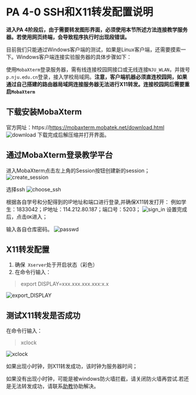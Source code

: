 # PA 4-0 SSH和X11转发配置说明

**进入PA 4阶段后，由于需要转发图形界面，必须使用本节所述方法连接教学服务器。若使用网页终端，会导致程序执行时出现段错误。**

目前我们只能通过Windows客户端的测试，如果是Linux客户端，还需要摸索一下。Windows客户端连接实验服务器的具体步骤如下：

使用`MobaXterm`登录服务器，需有线连接校园网接口或无线连接`NJU_WLAN`，并拨号`p.nju.edu.cn`登录，接入学校局域网。**注意，客户端机器必须直连校园网，如果通过自己搭建的路由器局域网连接服务器无法进行X11转发。连接校园网后需要重启`MobaXterm`**

## 下载安装MobaXterm

官方网址：https://https://mobaxterm.mobatek.net/download.html
![download](http://114.212.10.201/images/MobaXterm/download.png)
下载完成后解压缩并打开界面。

## 通过MobaXterm登录教学平台

进入MobaXterm点击左上角的Session按钮创建新的session；
![create_session](http://114.212.10.201/images/MobaXterm/create_session.png)

选择ssh
![choose_ssh](http://114.212.10.201/images/MobaXterm/choose_ssh.png)

根据各自学号和分配得到的IP地址和端口进行登录,并确保X11转发打开：
例如学生：1833042；IP地址：114.212.80.187；端口号：5203；
![sign_in](http://114.212.10.201/images/MobaXterm/sign_in.png)
设置完成后，点击` OK `进入；

输入各自仓库密码。
![passwd](http://114.212.10.201/images/MobaXterm/passwd.png)

## X11转发配置

1. 确保` Xserver`处于开启状态（彩色）
2. 在命令行输入：
> export DISPLAY=xxx.xxx.xxx.xxx:x.x

![export_DISPLAY](http://114.212.10.201/images/MobaXterm/export_DISPLAY.png)

## 测试X11转发是否成功

在命令行输入：
> xclock

![xclock](http://114.212.10.201/images/MobaXterm/xclock.png)

如果出现小时钟，则X11转发成功，该时钟为服务器时间；

如果没有出现小时钟，可能是被windows防火墙拦截，请关闭防火墙再尝试.若还是无法转发成功，请联系[助教](../blame.md)协助解决。
